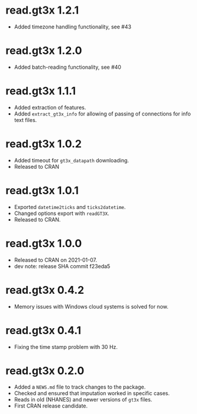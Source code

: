 # read.gt3x 1.2.1

* Added timezone handling functionality, see #43

# read.gt3x 1.2.0

* Added batch-reading functionality, see #40

# read.gt3x 1.1.1

* Added extraction of features.
* Added `extract_gt3x_info` for allowing of passing of connections for info text files.


# read.gt3x 1.0.2

* Added timeout for `gt3x_datapath` downloading.
* Released to CRAN

# read.gt3x 1.0.1

* Exported `datetime2ticks` and `ticks2datetime`.
* Changed options export with `readGT3X`.
* Released to CRAN.

# read.gt3x 1.0.0

* Released to CRAN on 2021-01-07.
* dev note: release SHA commit f23eda5

# read.gt3x 0.4.2

* Memory issues with Windows cloud systems is solved for now.

# read.gt3x 0.4.1

* Fixing the time stamp problem with 30 Hz.


# read.gt3x 0.2.0

* Added a `NEWS.md` file to track changes to the package.
* Checked and ensured that imputation worked in specific cases.
* Reads in old (NHANES) and newer versions of `gt3x` files.
* First CRAN release candidate.

